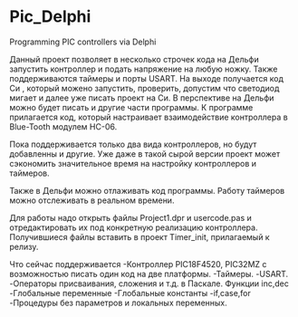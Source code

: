 # Pic_Delphi
Programming PIC controllers via Delphi

Данный проект позволяет в несколько строчек кода на Дельфи запустить контроллер и подать напряжение на любую ножку. Также поддерживаются таймеры и порты USART.   На выходе получается код Си , который можено запустить, проверить, допустим что светодиод мигает и далее уже писать проект на Си. В перспективе на Дельфи можно будет писать и другие части программы. К программе прилагается код, который настраивает взаимодействие контроллера в Blue-Tooth модулем HC-06.

Пока поддерживается только два вида контроллеров, но будут добавленны и другие. Уже даже в такой сырой версии проект может сэкономить значительное время на настройку контроллеров и таймеров.

Также в Дельфи можно отлаживать код программы. Работу таймеров можно отслеживать в реальном времени.

Для работы надо открыть файлы Project1.dpr и usercode.pas и отредактировать их под конкретную реализацию контроллера. Получившиеся файлы вставить в проект Timer_init, прилагаемый к релизу.

Что сейчас поддерживается
-Контроллер PIC18F4520, PIC32MZ с возможностью писать один код на две платформы.
-Таймеры.
-USART.
-Операторы присваивания, сложения и т.д. в Паскале. Функции inc,dec
-Глобальные переменные
-Глобальные константы
-if,case,for
-Процедуры без параметров и локальных переменных. 


